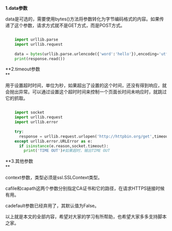 **1.data参数**  

data是可选的，需要使用bytes()方法将参数转化为字节编码格式的内容。如果传递了这个参数，请求方式就不是GET方式，而是POST方式。

```python

    import urllib.parse
    import urllib.request
    
    data = bytes(urllib.parse.urlencode({'word':'hello'}),encoding='utf8')#使用bytes()方法将参数word(值是hello)，转换为字节流（bytes），#该方法的第一个参数需要str类型，需要用urllib.parse模块里的urlencode()方法将参数字典转化为字符串。response = urllib.request.urlopen('http://httpbin.org/post',data = data)
    print(response.read())
```

**2.timeout参数  
**

用于设置超时时间，单位为秒，如果超出了设置的这个时间，还没有得到响应，就会抛出异常。可以通过设置这个超时时间来控制一个页面长时间未响应时，就跳过它的抓取。

```python

    import socket
    import urllib.request
    import urllib.error
    
    try:
      response = urllib.request.urlopen('http://httpbin.org/get',timeout=0.1)#设置超时时间为0.1s
    except urllib.error.URLError as e:
      if isinstance(e.reason,socket.timeout):
        print('TIME OUT')#如果超时，输出TIME OUT
```

**3.其他参数  
**

context参数，类型必须是ssl.SSLContext类型。

cafile和capath这两个参数分别指定CA证书和它的路径，在请求HTTPS链接时候有用。

cadefault参数已经弃用了，其默认值为False。

以上就是本文的全部内容，希望对大家的学习有所帮助，也希望大家多多支持脚本之家。

